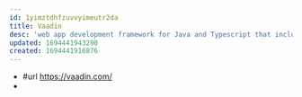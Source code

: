 ```yaml
---
id: 1yimztdhfzuvvyimeutr2da
title: Vaadin
desc: 'web app development framework for Java and Typescript that includes a large library of UI components'
updated: 1694441943290
created: 1694441916876
---
```


- #url https://vaadin.com/
- 